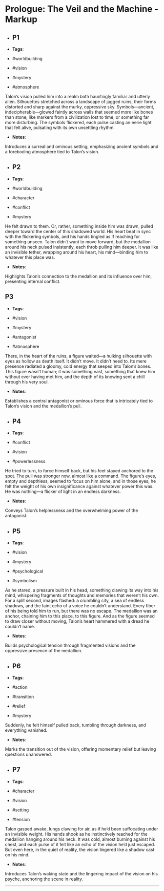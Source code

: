 # Prologue: The Veil and the Machine - Markup

- ## P1

- **Tags**:

- #worldbuilding
- #vision
- #mystery
- #atmosphere

Talon’s vision pulled him into a realm both hauntingly familiar and utterly alien. Silhouettes stretched across a landscape of jagged ruins, their forms distorted and sharp against the murky, oppressive sky. Symbols—ancient, indecipherable—glowed faintly across walls that seemed more like bones than stone, like markers from a civilization lost to time, or something far more disturbing. The symbols flickered, each pulse casting an eerie light that felt alive, pulsating with its own unsettling rhythm.

- **Notes**:

Introduces a surreal and ominous setting, emphasizing ancient symbols and a foreboding atmosphere tied to Talon’s vision.

- ## P2

- **Tags**:

- #worldbuilding
- #character
- #conflict
- #mystery

He felt drawn to them. Or, rather, something inside him was drawn, pulled deeper toward the center of this shadowed world. His heart beat in sync with the flickering symbols, and his hands tingled as if reaching for something unseen. Talon didn’t want to move forward, but the medallion around his neck pulsed insistently, each throb pulling him deeper. It was like an invisible tether, wrapping around his heart, his mind—binding him to whatever this place was.

- **Notes**:

Highlights Talon’s connection to the medallion and its influence over him, presenting internal conflict.

## P3

- **Tags**:

- #vision
- #mystery
- #antagonist
- #atmosphere

There, in the heart of the ruins, a figure waited—a hulking silhouette with eyes as hollow as death itself. It didn’t move. It didn’t need to. Its mere presence radiated a gloomy, cold energy that seeped into Talon’s bones. This figure wasn’t human; it was something vast, something that knew him without ever having met him, and the depth of its knowing sent a chill through his very soul.

- **Notes**:

Establishes a central antagonist or ominous force that is intricately tied to Talon’s vision and the medallion’s pull.

- ## P4

- **Tags**:

- #conflict
- #vision
- #powerlessness

He tried to turn, to force himself back, but his feet stayed anchored to the spot. The pull was stronger now, almost like a command. The figure’s eyes, empty and depthless, seemed to focus on him alone, and in those eyes, he felt the weight of his own insignificance against whatever power this was. He was nothing—a flicker of light in an endless darkness.

- **Notes**:

Conveys Talon’s helplessness and the overwhelming power of the antagonist.

- ## P5

- **Tags**:

- #vision
- #mystery
- #psychological
- #symbolism

As he stared, a pressure built in his head, something clawing its way into his mind, whispering fragments of thoughts and memories that weren’t his own. For a split second, images flashed: a crumbling city, a sea of endless shadows, and the faint echo of a voice he couldn’t understand. Every fiber of his being told him to run, but there was no escape. The medallion was an anchor, chaining him to this place, to this figure. And as the figure seemed to draw closer without moving, Talon’s heart hammered with a dread he couldn’t name.

- **Notes**:

Builds psychological tension through fragmented visions and the oppressive presence of the medallion.

- ## P6

- **Tags**:

- #action
- #transition
- #relief
- #mystery

Suddenly, he felt himself pulled back, tumbling through darkness, and everything vanished.

- **Notes**:

Marks the transition out of the vision, offering momentary relief but leaving questions unanswered.

- ## P7

- **Tags**:

- #character
- #vision
- #setting
- #tension

Talon gasped awake, lungs clawing for air, as if he’d been suffocating under an invisible weight. His hands shook as he instinctively reached for the medallion hanging around his neck. It was cold, almost burning against his chest, and each pulse of it felt like an echo of the vision he’d just escaped. But even here, in the quiet of reality, the vision lingered like a shadow cast on his mind.

- **Notes**:

Introduces Talon’s waking state and the lingering impact of the vision on his psyche, anchoring the scene in reality.

---

[](https://www.notion.so/13dfe01b69128088bb57ed66ef55e7e7?pvs=21)